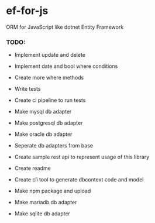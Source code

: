 # ef-for-js
ORM for JavaScript like dotnet Entity Framework 

### TODO:

- Implement update and delete 
- Implement date and bool where conditions
- Create more where methods

- Write tests
- Create ci pipeline to run tests

- Make mysql db adapter
- Make postgresql db adapter
- Make oracle db adapter

- Seperate db adapters from base 

- Create sample rest api to represent usage of this library 

- Create readme

- Create cli tool to generate dbcontext code and model

- Make npm package and upload 

- Make mariadb db adapter
- Make sqlite db adapter